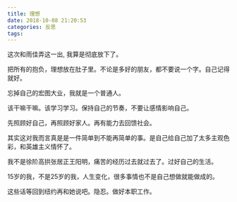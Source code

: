 ```yaml
---
title: 理想
date: 2018-10-08 21:20:53
categories: 反思
tags:
---
```



这次和雨佳弄这一出, 我算是彻底放下了。

把所有的抱负，理想放在肚子里。不论是多好的朋友，都不要说一个字。自己记得就好。

忘掉自己的宏图大业，我就是一个普通人。

该干嘛干嘛。该学习学习。保持自己的节奏，不要让感情影响自己。

先照顾好自己，再照顾好家人。再有能力去回馈社会。

其实这对我而言真是是一件简单到不能再简单的事。是自己给自己加了太多主观色彩，和英雄主义情怀了。

我不是徐阶高拱张居正王阳明，痛苦的经历过去就过去了。过好自己的生活。

15岁的我，不是25岁的我，人生变化，很多事情也不是自己想做就能做成的。

这些话等回到纽约再和她说吧。隐忍。做好本职工作。
